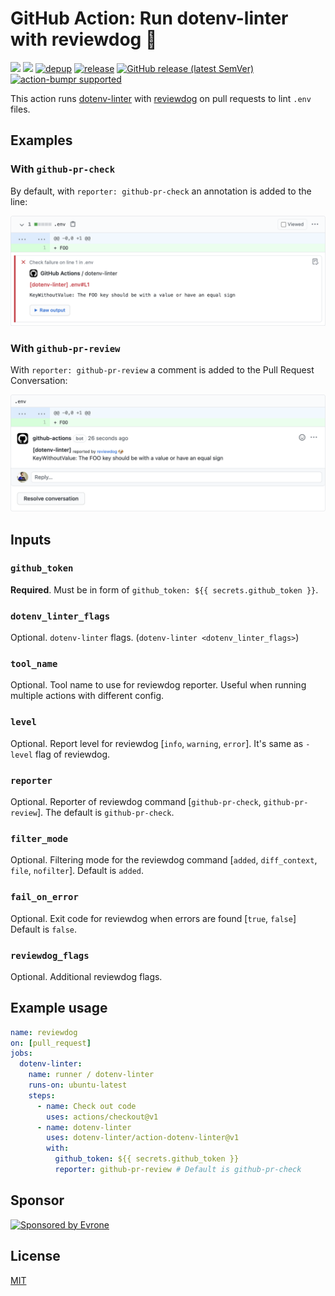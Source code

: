 # GitHub Action: Run dotenv-linter with reviewdog 🐶

[![](https://github.com/dotenv-linter/action-dotenv-linter/workflows/CI/badge.svg)](https://github.com/dotenv-linter/action-dotenv-linter/actions?query=workflow%3ACI)
[![](https://img.shields.io/github/license/dotenv-linter/action-dotenv-linter)](./LICENSE)
[![depup](https://github.com/dotenv-linter/action-dotenv-linter/workflows/depup/badge.svg)](https://github.com/dotenv-linter/action-dotenv-linter/actions?query=workflow%3Adepup)
[![release](https://github.com/dotenv-linter/action-dotenv-linter/workflows/release/badge.svg)](https://github.com/dotenv-linter/action-dotenv-linter/actions?query=workflow%3Arelease)
[![GitHub release (latest SemVer)](https://img.shields.io/github/v/release/dotenv-linter/action-dotenv-linter?logo=github&sort=semver)](https://github.com/dotenv-linter/action-dotenv-linter/releases)
[![action-bumpr supported](https://img.shields.io/badge/bumpr-supported-ff69b4?logo=github&link=https://github.com/haya14busa/action-bumpr)](https://github.com/haya14busa/action-bumpr)

This action runs [dotenv-linter](https://github.com/dotenv-linter/dotenv-linter) with
[reviewdog](https://github.com/reviewdog/reviewdog) on pull requests to lint `.env` files.

## Examples

### With `github-pr-check`

By default, with `reporter: github-pr-check` an annotation is added to the line:

![Example comment made by the action, with github-pr-check](examples/example-github-pr-check.png)

### With `github-pr-review`

With `reporter: github-pr-review` a comment is added to the Pull Request Conversation:

![Example comment made by the action, with github-pr-review](examples/example-github-pr-review.png)

## Inputs

### `github_token`

**Required**. Must be in form of `github_token: ${{ secrets.github_token }}`.

### `dotenv_linter_flags`

Optional. `dotenv-linter` flags. (`dotenv-linter <dotenv_linter_flags>`)

### `tool_name`

Optional. Tool name to use for reviewdog reporter. Useful when running multiple
actions with different config.

### `level`

Optional. Report level for reviewdog [`info`, `warning`, `error`].
It's same as `-level` flag of reviewdog.

### `reporter`

Optional. Reporter of reviewdog command [`github-pr-check`, `github-pr-review`].
The default is `github-pr-check`.

### `filter_mode`

Optional. Filtering mode for the reviewdog command [`added`, `diff_context`, `file`, `nofilter`].
Default is `added`.

### `fail_on_error`

Optional.  Exit code for reviewdog when errors are found [`true`, `false`]
Default is `false`.

### `reviewdog_flags`

Optional. Additional reviewdog flags.

## Example usage

```yml
name: reviewdog
on: [pull_request]
jobs:
  dotenv-linter:
    name: runner / dotenv-linter
    runs-on: ubuntu-latest
    steps:
      - name: Check out code
        uses: actions/checkout@v1
      - name: dotenv-linter
        uses: dotenv-linter/action-dotenv-linter@v1
        with:
          github_token: ${{ secrets.github_token }}
          reporter: github-pr-review # Default is github-pr-check
```

## Sponsor

<p>
  <a href="https://evrone.com/?utm_source=action-dotenv-linter">
    <img src="https://www.mgrachev.com/assets/static/evrone-sponsored-300.png" 
      alt="Sponsored by Evrone" width="210">
  </a>
</p>

## License

[MIT](https://choosealicense.com/licenses/mit)
